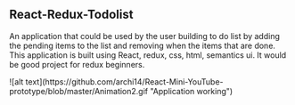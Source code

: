 <h2>React-Redux-Todolist</h2>

</p> An application that could be used by the user building to do list by adding the pending items to the list and removing when the items that are done. This application is built using React, redux, css, html, semantics ui. It would be good
project for redux beginners. </p>
![alt text](https://github.com/archi14/React-Mini-YouTube-prototype/blob/master/Animation2.gif "Application working")   


